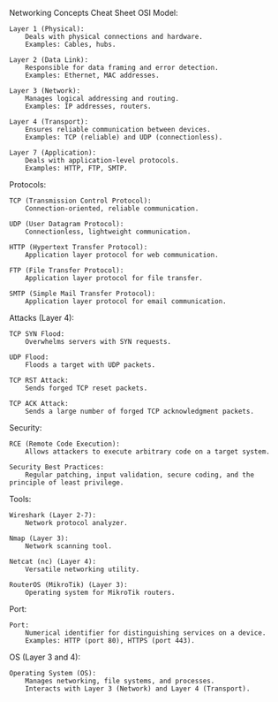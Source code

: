 Networking Concepts Cheat Sheet
OSI Model:

    Layer 1 (Physical):
        Deals with physical connections and hardware.
        Examples: Cables, hubs.

    Layer 2 (Data Link):
        Responsible for data framing and error detection.
        Examples: Ethernet, MAC addresses.

    Layer 3 (Network):
        Manages logical addressing and routing.
        Examples: IP addresses, routers.

    Layer 4 (Transport):
        Ensures reliable communication between devices.
        Examples: TCP (reliable) and UDP (connectionless).

    Layer 7 (Application):
        Deals with application-level protocols.
        Examples: HTTP, FTP, SMTP.

Protocols:

    TCP (Transmission Control Protocol):
        Connection-oriented, reliable communication.

    UDP (User Datagram Protocol):
        Connectionless, lightweight communication.

    HTTP (Hypertext Transfer Protocol):
        Application layer protocol for web communication.

    FTP (File Transfer Protocol):
        Application layer protocol for file transfer.

    SMTP (Simple Mail Transfer Protocol):
        Application layer protocol for email communication.

Attacks (Layer 4):

    TCP SYN Flood:
        Overwhelms servers with SYN requests.

    UDP Flood:
        Floods a target with UDP packets.

    TCP RST Attack:
        Sends forged TCP reset packets.

    TCP ACK Attack:
        Sends a large number of forged TCP acknowledgment packets.

Security:

    RCE (Remote Code Execution):
        Allows attackers to execute arbitrary code on a target system.

    Security Best Practices:
        Regular patching, input validation, secure coding, and the principle of least privilege.

Tools:

    Wireshark (Layer 2-7):
        Network protocol analyzer.

    Nmap (Layer 3):
        Network scanning tool.

    Netcat (nc) (Layer 4):
        Versatile networking utility.

    RouterOS (MikroTik) (Layer 3):
        Operating system for MikroTik routers.

Port:

    Port:
        Numerical identifier for distinguishing services on a device.
        Examples: HTTP (port 80), HTTPS (port 443).

OS (Layer 3 and 4):

    Operating System (OS):
        Manages networking, file systems, and processes.
        Interacts with Layer 3 (Network) and Layer 4 (Transport).
